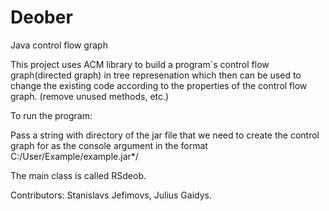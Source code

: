 # Deober

Java control flow graph

This project uses ACM library to build a program`s control flow graph(directed graph) in tree represenation which then can be used to change the existing code according to the properties of the control flow graph. (remove unused methods, etc.)

To run the program:

Pass a string with directory of the jar file that we need to create the control graph for as the console argument in the format C:/User/Example/example.jar*/

The main class is called RSdeob.

Contributors: Stanislavs Jefimovs, Julius Gaidys.